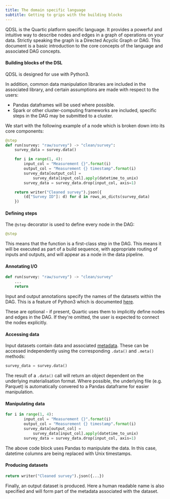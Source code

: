 ```yaml
---
title: The domain specific language
subtitle: Getting to grips with the building blocks
---
```


QDSL is the Quartic platform specific language.
It provides a powerful and intuitive way to describe nodes and edges in a graph of operations on your data.
Strictly speaking the graph is a Directed Acyclic Graph or DAG.
This document is a basic introduction to the core concepts of the language and associated DAG concepts.

#### Building blocks of the DSL

QDSL is designed for use with Python3.

In addition, common data manipulation libraries are included in the associated library, and certain assumptions are made with respect to the users:
- Pandas dataframes will be used where possible.
- Spark or other cluster-computing frameworks are included, specific steps in the DAG may be submitted to a cluster.

We start with the following example of a node which is broken down into its core components:

```py
@step
def run(survey: "raw/survey") -> "clean/survey":
    survey_data = survey.data()

    for i in range(1, 4):
        input_col = "Measurement {}".format(i)
        output_col = "Measurement {} timestamp".format(i)
        survey_data[output_col] =
            survey_data[input_col].apply(datetime_to_unix)
        survey_data = survey_data.drop(input_col, axis=1)

    return writer("Cleaned survey").json({
        (d["Survey ID"]: d) for d in rows_as_dicts(survey_data)
    })
```


#### Defining steps

The `@step` decorator is used to define every node in the DAG:

```py
@step
```

This means that the function is a first-class step in the DAG. This means it will be executed
as part of a build sequence, with appropriate routing of inputs and outputs, and will appear as a node in the data pipeline.

#### Annotating I/O

```py
def run(survey: "raw/survey") -> "clean/survey"
    ...
    return
```

Input and output annotations specify the names of the datasets within the DAG. This is a feature of Python3 which is documented [here](https://www.python.org/dev/peps/pep-3107/).

These are optional - if present, Quartic uses them to
implicitly define nodes and edges in the DAG. If they're omitted, the user is expected to connect the nodes explicitly.

#### Accessing data

Input datasets contain data and associated [metadata]({{root}}/metadata). These can be accessed independently using the corresponding `.data()` and `.meta()` methods:

```py
survey_data = survey.data()
```

The result of a `.data()` call will return an object dependent on the underlying materialisation format. Where possible, the underlying file (e.g. Parquet) is
automatically convered to a Pandas dataframe for easier manipulation.

#### Manipulating data

```py
for i in range(1, 4):
        input_col = "Measurement {}".format(i)
        output_col = "Measurement {} timestamp".format(i)
        survey_data[output_col] =
            survey_data[input_col].apply(datetime_to_unix)
        survey_data = survey_data.drop(input_col, axis=1)
```

The above code block uses Pandas to manipulate the data. In this case, datetime columns are being replaced with Unix timestamps.

#### Producing datasets

```py
return writer("Cleaned survey").json({...})
```

Finally, an output dataset is produced. Here a human readable name is also specified and will form part of the metadata associated with the dataset.